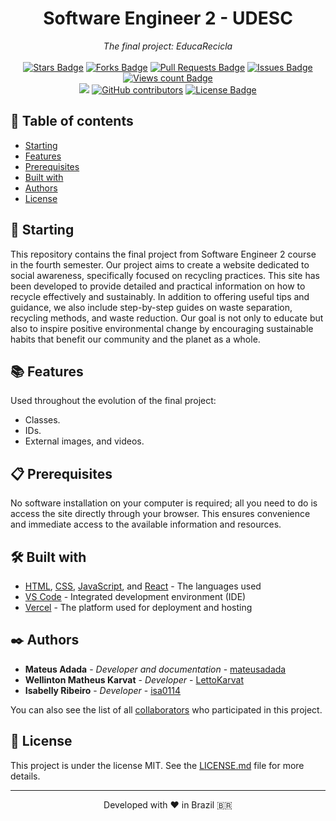 <h1 align="center">Software Engineer 2 - UDESC</h1>
<div align="center"><i>The final project: EducaRecicla</i><br><br>
<a href="https://github.com/mateusadada/sof2-udesc/stargazers"><img src="https://img.shields.io/github/stars/mateusadada/sof2-udesc" alt="Stars Badge"/></a>
<a href="https://github.com/mateusadada/sof2-udesc/network/members"><img src="https://img.shields.io/github/forks/mateusadada/sof2-udesc" alt="Forks Badge"/></a>
<a href="https://github.com/mateusadada/sof2-udesc/pulls"><img src="https://img.shields.io/github/issues-pr/mateusadada/sof2-udesc" alt="Pull Requests Badge"/></a>
<a href="https://github.com/mateusadada/sof2-udesc/issues"><img src="https://img.shields.io/github/issues/mateusadada/sof2-udesc" alt="Issues Badge"/></a>
<a href="https://github.com/mateusadada/sof2-udesc"><img src="https://komarev.com/ghpvc/?username=sof2-udesc&color=447ff7&label=views" alt="Views count Badge"/></a>
<br><a href="https://educa-recicla.vercel.app/" target="blank"><img src="https://img.shields.io/website?url=https%3A%2F%2Fmateusadada.github.io%2Fsof2-udesc&logo=github" /></a>
<a href="https://github.com/mateusadada/sof2-udesc/graphs/contributors"><img alt="GitHub contributors" src="https://img.shields.io/github/contributors/mateusadada/sof2-udesc?color=2b9348"></a>
<a href="https://github.com/mateusadada/sof2-udesc/blob/main/LICENSE"><img src="https://img.shields.io/github/license/mateusadada/sof2-udesc?color=2b9348" alt="License Badge"/></a>
</div>

## 📜 Table of contents

- [Starting](#-starting)
- [Features](#-features)
- [Prerequisites](#-prerequisites)
- [Built with](#️-built-with)
- [Authors](#️-authors)
- [License](#-license)

## 🚀 Starting
This repository contains the final project from Software Engineer 2 course in the fourth semester. Our project aims to create a website dedicated to social awareness, specifically focused on recycling practices. This site has been developed to provide detailed and practical information on how to recycle effectively and sustainably. In addition to offering useful tips and guidance, we also include step-by-step guides on waste separation, recycling methods, and waste reduction. Our goal is not only to educate but also to inspire positive environmental change by encouraging sustainable habits that benefit our community and the planet as a whole.

## 📚 Features
Used throughout the evolution of the final project:

- Classes.
- IDs.
- External images, and videos.

## 📋 Prerequisites
No software installation on your computer is required; all you need to do is access the site directly through your browser. This ensures convenience and immediate access to the available information and resources.

## 🛠️ Built with
- [HTML](https://en.wikipedia.org/wiki/HTML5), [CSS](https://en.wikipedia.org/wiki/HTML5), [JavaScript](https://en.wikipedia.org/wiki/JavaScript), and [React](https://react.dev/) - The languages used
- [VS Code](https://code.visualstudio.com/) - Integrated development environment (IDE)
- [Vercel](https://vercel.com/) - The platform used for deployment and hosting

## ✒️ Authors

* **Mateus Adada** - *Developer and documentation* - [mateusadada](https://github.com/mateusadada)
* **Wellinton Matheus Karvat** - *Developer* - [LettoKarvat](https://github.com/LettoKarvat)
* **Isabelly Ribeiro** - *Developer* - [isa0114](https://github.com/isa0114)

You can also see the list of all [collaborators](https://github.com/mateusadada/sof2-udesc/graphs/contributors) who participated in this project.

## 📄 License

This project is under the license MIT. See the [LICENSE.md](https://github.com/mateusadada/sof2-udesc/blob/main/LICENSE) file for more details.

<hr><p align="center">Developed with ❤️ in Brazil 🇧🇷</p>
